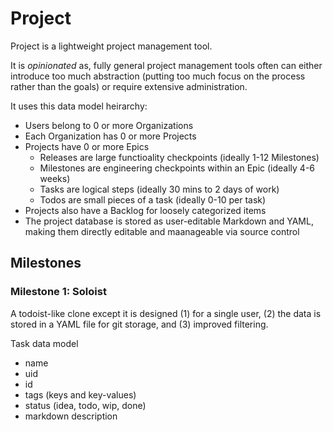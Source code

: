 # Project

Project is a lightweight project management tool.

It is _opinionated_ as, fully general project management tools often can either introduce too much abstraction (putting too much focus on the process rather than the goals) or require extensive administration.

It uses this data model heirarchy:

* Users belong to 0 or more Organizations
* Each Organization has 0 or more Projects
* Projects have 0 or more Epics
    * Releases are large functioality checkpoints  (ideally 1-12 Milestones)
    * Milestones are engineering checkpoints within an Epic (ideally 4-6 weeks)
    * Tasks are logical steps (ideally 30 mins to 2 days of work)
    * Todos are small pieces of a task (ideally 0-10 per task)
* Projects also have a Backlog for loosely categorized items
* The project database is stored as user-editable Markdown and YAML, making them directly editable and maanageable via source control

## Milestones

### Milestone 1: Soloist

A todoist-like clone except it is designed (1) for a single user, (2) the data is stored in a YAML file for git storage, and (3) improved filtering.

Task data model

- name
- uid
- id
- tags (keys and key-values)
- status (idea, todo, wip, done)
- markdown description
